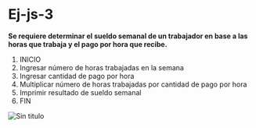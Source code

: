 # Ej-js-3

**Se requiere determinar el sueldo semanal de un trabajador en base a las horas que trabaja y el pago por hora que recibe.**

1. INICIO
2. Ingresar número de horas trabajadas en la semana
3. Ingresar cantidad de pago por hora
4. Multiplicar número de horas trabajadas por cantidad de pago por hora
5. Imprimir resultado de sueldo semanal
6. FIN

![Sin titulo](http://i65.tinypic.com/2igbmva.jpg)
